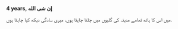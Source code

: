 

**4 years, إن شى الله**






میں اس کا ہاتھ تھامے مدینہ کی گلیوں میں چلنا چاہتا ہوں، میری سادگی دیکھ  کیا چاہتا ہوں.





